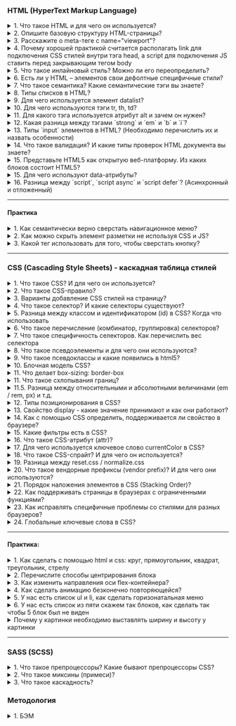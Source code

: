 ### HTML (HyperText Markup Language)

<details>
<summary> 1. Что такое HTML и для чего он используется? </summary>

HTML (Hypertext Markup language) – язык гипертекстовой разметки. Используется для того, чтобы сообщать вашему браузеру, как отображать веб-страницу. 
</details>

<details>
<summary> 2. Опишите базовую структуру HTML-страницы? </summary>

I. В начале идет `<!Doctype Html>` - корневая обертка страницы, которая сообщает браузеру, какую версию html-кода мы используем на нашей странице. Если мы напишем `<Doctype html>`, то это означает что мы используем последнюю версию.`

II. `head` -  содержит все необходимые данные о HTML документа - это может быть 

* `Title` - основной заголовок html-страницы, 

* `Метатеги`, которые описывают содержимой самой странице а затем передают информацию поисковой системе. Метатеги - Кодировка: UTF - 8; СЕО-информация для продвижение в поисковой системе; Вспомогательные механизмы для браузера и устройств

* Также в мы подключаем в head стили и шрифты 

III. `body` – содержит всю разметку html документа. Именно это разметка и будет отображается в браузере

</details>



<details>
<summary> 3. Расскажите о meta-теге с name="viewport"?</summary>

`<meta name="viewport" content="width=device-width, initial-scale=1">`

Meta-тег viewport сообщает браузеру о том, как именно обрабатывать размеры страницы, и изменять её масштаб. 

И у него есть ключевой атрибут content, которая описывает, как страница должна себя вести на устройствах с разным разрешением:

`width` - ширина области просмотра, а если мы через равно укажем `device-width`, которая задает ширину в соответствии с девайсом

`initial-scale` – начальный масштаб страницы: 1.0 (обычно определяет). Свойство max-scale/min-scale – определяет как пользователям разрешено увеличивать или уменьшать страницу. А если мы хотим запретить масштабирование используем userscalable: 0

</details>


<details>
<summary> 4. Почему хорошей практикой считается располагать link для подключения CSS стилей внутри тэга head, а script для подключения JS ставить перед закрывающим тегом body</summary>

1. Тег link внутри шапки сайта описана сцепификацой HTML. Если в head находится stylesheet, то страница загружается быстрее 

2. Сначала подключаются html и css при первой загрузке страницы и они должны находится в самом header. После того как все загрузилось используется js, если мы поставим js в самое начало, то оно будет блокировать (загрузку) от рисовку html. Размещение скриптов внизу позволяет сперва распарсить и показать пользователю весь HTML, а затем уже добавить к нему логику.

</details>

<details>
<summary>5. Что такое инлайновый стиль? Можно ли его переопределить?</summary>

Инлайновый стиль – это стиль, который находится внутри определенного тега. Переопределить его можно только с помощью дерективы !important, которую можно добавлять на css-свойство
</details>


<details>
<summary>6. Есть ли у HTML – элементов свои дефолтные специфичные стили?</summary>

Да, конечно есть. В загаловах - увеличение размера, отступы и жирность. Cписки – маркеры и цифры; Даже у параграфа появляется дополнительный margin

Ньюанс заключается в том, что разные дефолтные стили отличаются по разному в разных браузерах. По этому, чтобы вверстка была одинакого во всех браузерах (кросс-браузерность) используется либо normalice.css либо reset.css (об этом поговорим чуть позже)

</details>

<details>
<summary>7. Что такое семантика? Какие семантические тэги вы знаете?</summary>

Семантика в контексте HTML – это использование правильных тегов, описывающих содержимого контента внутри себя. Семантический тег - это тот тег, который поясняет, что находится внутри тега: `header, main, section, nav (nav > ul > li > a), footer`

</details>

<details>
<summary>8. Типы списков в HTML?</summary>

1. `<ul>` - маркированный список. Каждый элемент списка отмечается маркером: li;
2. `<ol>` - нумерованный список. Каждый элемент списка отмечается маркером: li;
3. Cписок определений, cостоит он из следующиз тегов: `dl` – основная обертка, `dt` –определения и `dd` – поясняющий текст;

</details>


<details>
<summary>9. Для чего используется элемент datalist? </summary>

Используется для создания выпадающего списка, которое можно выбирать при наборе в текстовом поле и datalist с атрибутом id должен полностью совпадать с содержимым: "" с input элементом атрибутом лист. 
</details>


<details>
<summary> 10. Для чего используются тэги tr, th, td?</summary>

Данные теги используются внутри другого тега: `<table>`, а тот в свою очередь необходим для создания таблиц:

`<tr>` (table row) – контейнер для создания строки таблицы, каждая ячейка в пределах строки может задаваться с помощью тега: `<th>` и `<td>`
`<th>` (table-header) – предназначен для создания одной ячейки таблицы, которая обозначается как загаловочный текст, и отмечается он жирным шрифтом и выравнивается по центру
`<td>` (table-data) – предназначен для создания одной ячейки таблицы 

</details>


<details>
<summary> 11. Для какого тэга используется атрибут alt и зачем он нужен?</summary>

Данный атрибут добавляется для тега картинки. Если вдруг у нас картинка не отобразится на странице, то вместо него отобразится (поясняющий) текст, тот который мы указали в alt. 

Данный атрибут также полезен для людей с ограниченными возможностями, когда страница будет читаться скринридером, то при чтении и будет зачитываться то, что находится в alt. (Помимо этого использование атрибута улучшается accessibility (доступной страницы) так как различные скринридеры при чтении веб-страницы зачитывают его. В результате пользователи с ограниченными возможностями понимает контекст используемого изображения)

Стоит отметить, что данный атрибут – является обязательным, и если он будет отсутствовать, то Валидатор выдаст ошибку.

</details>


<details>
<summary> 12. Какая разница между тэгами `strong` и `em` и `b` и `i`?</summary>

Теги: `strong` и `b` - делает текст жирным, 
Теги `em` и `i` - делает его курсивным. 

Однако стоит отметить, что теги: `strong` и `em` - когда робот (скринридер) будет читать наш текст, то внутри данных тегов будет выделен акцент (логическое выделение - важность) в то время как: `b` и `i` просто изменяет визуальный вид обернутого элемента и во время чтения на нем не будет акцента.

</details>

<details>
<summary> 13. Типы `input` элементов в HTML? (Необходимо перечислить их и назвать особенности)</summary>

Input – элемент необходим для общения (коммуникации) с пользователям, он предназначен для получение вводимых данных. У него есть атрибут type, который поможет выбрать тот или иной тип: 

* input type = “text” - предназначенный для ввода букв, цифр и специальных символов. 
* input type = “password” – используется для паролей. Его особенность - отображаются как звездочки. 
* input type = “email”> - предназначен для ввода эмейла пользователи.  
* input type = “number”> - позволяет вводить только числовое значение ну и при фокусировке на нем открывается клавиатура, содержащие только цифры. 
* input type = “button” (input type = “submit”) – поле для ввода. В этом случае превращается в кнопку, с помощью сабмит можно даже отправить форму. 
* input type checkbox ( radio)  button - заменяет поле ввода на специальные элементы либо квадрат с галочкой либо кружок с точкой. 
* input type day month daytime local предназначены для ввода даты. 

</details>


<details>
<summary> 14. Что такое валидация? И какие типы проверок HTML документа вы знаете?</summary>

Валидация HTML-разметки — это проверка кода веб-страницы на соответствие стандартам Консорциума Всемирной паутины (World Wide Web Consortium, W3C).

Работа валидатором заключается в следующем: сначала определяется тип документа, который указывается с помощью <!Doctype> затем проверяет html код на правильность и отсутствие ошибок. W3S 

</details>

<details>
<summary>15. Представьте HTML5 как открытую веб-платформу. Из каких блоков состоит HTML5?</summary>

•	Семантика (позволяет более точно описать из чего состоит контент).
  
•	Стилизация (позволяет создавать более сложные темы оформления).
  
•	Доступ к устройствам (позволяет взаимодействовать с различными устройствами ввода и вывода).
  
•	Связанность (позволяет общаться с сервером).
  
•	Офлайн и хранилище (позволяют страницам хранить данные локально на клиентской стороне и более эффективно работать в офлайне)
  
•	Мультимедиа (создание и подключение видео и аудио).
  
•	2D/3D-графика и эффекты (позволяет расширить возможности презентации).
  
•	Производительность и интеграция (обеспечивает большую скорость оптимизации и лучшее использование аппаратных средств).

</details>

<details>
<summary>15. Для чего используют data-атрибуты?</summary>

До появления JS-фреймворков, он использовался (применялся) для  хранений информаций. А в последующем можно было использовать в JS для манипуляции. 

Другими словами: прямо в дом дерева можно хранить дополнительные данные, основным минусом была безопасность, она была слабая, так как изменить атрибут без проблем можно через консоль разработчика

<img src='./assets/5.png' alt='Селектора'/>

</details>


<details>
<summary>16. Разница между `script`, `script async` и `script defer`? (Асинхронный и отложенный)</summary>

Обычно браузеры загружают `script` синхронно, во время разбора документа. Поэтому принято добавлять скрипты в конец документа, перед `</body>`, чтобы они не тормозили загрузку страницы. Но при помощи атрибутов defer и async можно явно управлять порядком загрузки и выполнения скриптов.

* `<script async src="...">` => скрипт выполняется параллельно c чтением html документа. Он не будет ждать когда произойдет загрузка и отображение веб-страницы. Он  хорош для независимых скриптов, например счётчиков и рекламы, порядок выполнения которых не играет роли.

* `<script defer src="...">` – указывает браузеру, что скрипт должен быть выполнен после того, как как произойдет полная загрузка html. 

На практике defer используется для скриптов, которым требуется доступ ко всему DOM-дереву или если важен их порядок выполнения.

</details>

---



#### Практика


<details>
<summary> 1. Как семантически верно сверстать навигационное меню?</summary>
<img src='./assets/4.png'/>
</details>

<details>
<summary> 2. Как можно скрыть элемент разметки не используя CSS и JS?</summary>

В html есть для этого специальный атрибут: hidden, однако это не самая лучшая практика влиять на страницу через разметку, так как он не виден не только для пользователя, но и для скринридеров. Данный тег глобальный и его можно добавлять везде. Его аналог в css – это display: none
</details>

<details>
<summary> 3. Какой тег использовать для того, чтобы сверстать кнопку?</summary>

Обычная кнопка: `<button>Кнопела</button>`	

Кнопка подверждения формы, используется:
```
<button type=”submit”>КнопелаИная</button>
<input type=”submit” value=”button>	

<input type = “button”>
```
</details>


---





### CSS (Cascading Style Sheets) - каскадная таблица стилей

<details>
<summary>1.	Что такое CSS? И для чего он используется?</summary>

CSS (Cascading Style Sheets - “каскадные таблицы стилей”) - формальный язык, с помощью которого описывают внешний вид документа HTML, XML, XHTML. CSS используется для оформления внешнего вида документа (например: для задания цветов, шрифтов, стилей, расположения блоков и т.д). 

Мы выносим стили в отдельный css-файл, чтобы отделить логику и структуру веб-страницы (написанную на HTML) от описания её внешнего вида. Такое разделение дает больше гибкости и возможностей, а также позволяет уменьшить сложность и повторяемость в структурном содержимом.

Другой источник: CSS – каскадная таблица стилей, предназначенная для добавления различных стилей на html страницу. Если чистый html представляет собой каркас (скелет) страницы, то задача CSS - добавить различные визуальные эффекты.
Дополнительная литература: https://blog.ingate.ru/seo-wikipedia/css/

</details>


<details>
<summary>2.	Что такое CSS-правило?</summary>

СSS-правило относится к синтаксису CSS. Синтаксис состоит из селектора и блока объявлений, в котором описываются свойства со значениями:

<img src='./assets/6.png' alt='CSS-правило'/>

CSS-правило сообщает браузеру, что и каким образом будет отформатировано тот или иной селектор. Например: изменить цвет текста заголовка, выделить изображение красной рамкой, установить ширину блока в 200 пикселей и т.д. 
</details>


<details>
<summary>3.	Варианты добавление CSS стилей на страницу?</summary>

* Inline style (внутренние) - в теге добавляется слово style и так мы добавляем стиль
* Внешние стили - когда в html, в хедере пишем стиль
* Отдельный файл со стилями, который подключается через элемент link, в элементе head, `<link rel="stylesheet" type="text/css" href="style.css">`
</details>


<details>
<summary>4.	Что такое селектор? И какие селекторы существуют?</summary>

Селектор необходим для того, чтобы сообщить браузеру к какому элементу (элементам) будет применен стиль. Они делятся на простые и составные

<img src='./assets/7.PNG'> 

1. Универсальный селектор – применяется стиль для всех элементов веб страницы.
2. Селектор атрибута – отбирает элементы по наличию атрибута или его значению. Другими словами, ищет из этого: a [href= “test”] {…} вот это <a href = “test”> … </a>
3. Селектор потомка – цепочка перечисленных через пробел селекторов, обозначает вложенность от родительских элементов к потомку, что позволяет управлять стилями вложенных элементов
4. Селектор только дочернего элемента (комбинатор >) – непосредственно располагается внутри родительского элемента. Ссылка: https://webref.ru/css/selector/child, а также стоит отметить, что он позволяет выбрать элементы только первого уровня вложенности: https://metanit.com/web/html5/5.4.php


</details>


<details>
<summary>5. Разница между классом и идентификатором (id) в CSS? Когда что использовать</summary>

* id - должен быть уникальным и встречаться на странице 1 раз. Вес id - 100; и айди у элмента должен быть только один. Для добавлении логики
* class - можно задавать и использовать много раза. Вес класса - 10; у одного элемента может быть несколько классов. Для добавление стилей

</details>

<details>
<summary>6. Что такое перечисление (комбинатор, группировка) селекторов?</summary>

При помощи перечисление нескольких селекторов через запятую можно избежать дублирования кода. 

Если в нескольких элементов есть определенные повторяющиеся стили, то вполне допустимо вынести эти стили в отдельный блок, после чего в качестве селектора указать несколько классов, тегов, идентификаторов перечислив их через запятую (,). 

Таким образом, описанные стили будут применены сразу к нескольким элементам и нет необходимости повторно писать один и тот же код для каждого селектора

</details>


<details>
<summary>7. Что такое специфичность селекторов. Как перечислить вес селектора</summary>

СС – способ с помощью, которого браузер определяет какие значения CSS – свойства будут применены к элементу. Он представляет собой вес, придаваемый конкретному элементу CSS. 

Инлайновый селектор: 1000
ID (айди): 100
Класс, псевдокласс, атрибут: 10
Элемент, псевдоэлемент:	1

```
li	                                  => 1
ul li	                  1 + 1         => 2
#main .item	            100 + 10      => 110
h1 + *[href= “test”]	  10 + 1        => 11
#test p	                100 + 1       => 101
li. item.main	          1 + 10 + 10   => 21
#test	                                => 100
ul ol li .item	      1 + 1 + 1 + 10  => 13
ul ol+li	            1 + 1 + 1       => 3
a:hover	              1 + 10          => 11
```

Такие просчеты нужны для того, чтобы писать максимально чистый css-код без постоянного использования important (используется для того, чтобы придать наивысший приоритет среди других)

Стоит отметить, что если специфичность одинаковая то срабатывает последний стиль
<img src='./assets/11.PNG' alt='одинаковая специфичность'>

</details>

<details>
<summary>8.	Что такое псевдоэлементы и для чего они используются?</summary>

Псевдоэлемент – это ключевое слово, которое добавляется на селектор и позволяет стилизировать определенную часть выбранного элемента. 

`::first-letter` – используется для изменения первой буквы в тексте

`::first-line` - используется для изменения первой строчки блочного текста

`::after` – применяется для вставки желаемого контента ПОСЛЕ выбранного элемента. Например: http://htmlbook.ru/css3/after

`::before` – для вставки контента ДО выбранного элемента. Например:
http://htmlbook.ru/css3/before

`::selection` – позволяет применить стили к части документа, которая была выделена у пользователя. Например: http://htmlbook.ru/css/selection
</details>

<details>
<summary>9. Что такое псевдоклассы и какие появились в html5? </summary>

Это какое-то состояние нашего элемента. Например у нас есть абстрактная ссылка с помощью: `псевдокласса (:hover)` - мы можем изменить при наведении на ссылку - цвет либо через псевдокласса `:active` (сделать текст) красным. Через :visited после того как зашли изменить цвет не на фиолетевый а на ярко-голубой

Или у нас есть маркированный список и мы хотим изменить первую и последню лишку, для этого нам нужны псевдоклассы: `:first-child и :last-child`.

</details>


<details>
<summary>10. Блочная модель CSS?</summary>

Определяет размеров блока на странице и их взаимодействие между собой. Состоит он из следующих свойств:

- содержимое (это может быть текст, изображение, видео и др.), ширина (содержимого), которого задается свойством width, а высота (cодержимого) через height;
- padding — внутренний отступ;
- border - границы 
- margin - внешние отступы

</details>

<details>
<summary>11. Что делает box-sizing: border-box</summary>

Если это свойство не задать, то к размеру блока будут добавляться внутренние отступы и рамка. Но если задать то ширина и высота будет включать значение полей и границ, но не отступов margin
</details>


<details>
<summary>11. Что такое схлопывания границ? </summary>

Cхлопывание границ (margin collapsing) - такое поведение, когда margin-top и margin-bottom
объединяются в один отступ. Например у нас есть 2 margina: 10 и 50 пикселей. И будет не 60 пикселей отступа, а 50


</details>

<details>
  <summary> 11.5. Разница между относительными и абсолютными величинами (em / rem, px) и т.д.</summary>

  К относительным единицам относятся em - когда размер шрифта у нас классический 16, то на em 2 = будет 32, rem (относительно размера шрифта элемента), % ( измерение в процентах.), vw – 1% от ширины области просмотра (50% это половина ширины области просмотра). vh – 1% от высоты области просмотра (50% это половина высоты области просмотра)., а к абсолютным пиксели
</details>
  


<details>
<summary>12. Типы позиционирования в CSS?</summary>

* Static position (нормальное / статическое позицинирование) - значение по умолчанию, свойства top, right, bottom, left игнорирует;

* Relative position (относительное позиционирование) - элемент сдвигается относительно его обычного положения. Его можно менять с помощью top, right, bottom, left. 

* Absolute position (абсолютное позиционирование) - исчезает из того места в котором был и позиционируется заного. Остальные элементы распологаются так, как буд-то этого элемента и не было. Координаты: top, right, bottom, left отчитываются от ближайшего позиционированного родителя или от всего документа. Он работает с z-index. 

* Fixed position (фиксированное позиционирование) - когда нам необходимо зафиксировать какой-то контейнер в одном месте и при скроле он будет идти вместе с нами.

* Stiky position (липкое позиционирование) - похож на фиксированное позиционирование. Отличие от него, то что он крепится в рамках какого-то блока, а не всего документа. Нельзя позиционировать элемент по горизонтале, а может только по вертикале через свойства (top, bottom) - относительно вверха низа страницы 
</details>


<details>
<summary>13. Свойство display - какие значение принимают и как они работают?</summary>

1. None - это когда элемент не показывается на экране вообще
2. Block - это блочные элементы, которые распологаются вертикально один за другим. Он стремится расширится на всю доступную ширину
3. Inline - они распологаются на одной строке, последовательно одним за одним. Ширина и высота по содержимому и менять высоту и ширину нельзя
4. Inline-block - элемент является строчным, но при этом ему можно задавать ширину и высоту
5. Flex 
6. Grid

</details>



<details>
<summary>14. Как с помощью CSS определить, поддерживается ли свойство в браузере?</summary>

Для этого есть специальная директива @supports(){}. Она проверяет, поддерживается ли свойство, правило, или css-селектор в браузере. В круглых скобках пишется условие проверки, а в фигурных скобках код, который выполнится, если условие поддерживается. Пример:
</details>


<details>
<summary>15. Какие фильтры есть в CSS?</summary>

1. `Blur (px,em)`	- размытие по Гауссу к исходному изображению. Чем больше радиус, тем больше размытие. Начальное значение: 0
2. `Brigtness (%, 10-дробь)` - изменяет яркость изображение. Также чем больше, тем ярче. Начальное значение: 1
3. `Сontrast (%, 10-дробь)` -	регулирует констрастность между самым темным и светлым участком фона. Начальное значение: 100%, ниже будут уменьшать контрастность, а выше будут увеличивать
4. `Drop-shadow`		Смещение по оси Х смещение по оси Y размытость растяжение цвет тени
5. `Grayscale (%, 10-дробь)` - извлекает все цвета из картинки, делая на выходе черно-белое изображение.


</details>

<details>
<summary>16. Что такое CSS-атрибут (attr)?</summary>

Это css-функция, которая позволяет в файле css достучаться до любого значения атрибута элемента. Работает и с псевдоэлементами. 

<img src='./assets/9.png' alt="attr"/>
</details>


<details>
<summary>17. Для чего используется ключевое слово currentColor в CSS?</summary>

Ключевое слово: currentColor можно использовать в качестве значения для CSS- свойства принимающего цвет (то есть она будет работать для свойств: color, background-color, box-shadow, text-shadow). 

Например, есть: color: blue, и внутри него есть box-shadow: … currentColor, и css автоматически подставит тот самый синий цвет (текущее значение свойства – color). И в случаи изменение одного цвета – изменятся и остальные, которые находятся в currentColor, то есть поменяются на другие цвета

</details>


<details>
<summary>18. Что такое CSS-спрайт? И для чего он используется?</summary>

CSS–спрайт – это картинка, которая объединяет несколько изображений в одно большое. Данный подход используется для набора иконок. 

<img src='/assets/8.png' alt="sprite" />

В первую очередь сокращает кол-во обращений к серверу, так как вместо несколько запросов достаточно сделать только один. 

Дополнительно – это выполнения предзагрузки пока невидимого контента. То есть иконка, которая отображается по наведению, будет загружена заранее, в результате не будет видно мигание при смене картинок

</details>



<details>
<summary>19. Разница между reset.css / normalize.css</summary>

Практически все html-элементы содержат дефолтные стили: размер и жирность шрифта, внутренние и внешние отступы и др. Основной нюанс заключается в том, что каждый браузер применяет разные стили. И для того, чтобы вверстка выглядела одинокого, используют обнуления стилей: reset.css / normalize.css

Они подключаются в самом начале css-файла. И reset.css сбрасывает все дефолтные стили на ноль, а normalize – нормализирует (стабилизирует) для различных браузеров – сохраняет дефолтные стили и делает их везде одинаковым. Недостатком reset.css – это то, что мы стили пишем заново. История: https://www.youtube.com/watch?v=KGYmOlNteas

</details>


<details>
<summary>20.	Что такое вендорные префиксы (vendor prefix)? И для чего они используются?</summary>

Вендорные префиксы – это приставка к названию CSS – свойства, которые добавляют производители браузеров для не стандартизированных (специфических) свойств.

```
-o-	Opera
-moz-	Mozilla
-ms-	Microsoft
-webkit-	Apple
```

Работают они следующим образом: для элемента прописывается CSS свойство в прямом виде для браузеров, которые его понимают. Следом за ним через точку с запятой перечисляется то же самое свойство, но с разными вендорными префиксами для разных браузеров. Браузер из такого кода интерпретирует только то свойства, которое написано под него, а написанные для других браузеров игнорирует.
Может быть вопрос: где можно посмотреть, как поддерживается то или иной свойство? -  Ответ: https://caniuse.com/flexbox

</details>



<details>
<summary>21. Порядок наложения элементов в CSS (Stacking Order)?</summary>

Элементы в HTML имеют объёмную структуру, поэтому они способны перекрывать друг друга. Это поведение можно регулировать с помощью свойства z-index! Но при его отсутствии существует свой порядок наложения (Stacking Order). 

Перечисление по порядку (с самого нижнего): 
* background и border элемента – позиционированные элементы и их дети; 
* элементы с z-index меньше нуля; 
* элементы блочного уровня (в нормальном потоке = position: static); 
* плавающие элементы (float элементы); 
* inline-элементы;
* элементы с z-index=0 или after;
* элементы со свойством opacity меньше 1;

</details>


<details>
<summary>22. Как поддерживать страницы в браузерах с ограниченными функциями?</summary>

Существуют разные техники поддержания кода в «старых» браузерах:
1. Библиотека Modernizer - это библиотека JavaScript, которая определяет функции, доступные в браузере пользователя. Это позволяет веб-страницам избегать неподдерживаемых функций, информируя пользователя о том, что его браузер не поддерживается, или загружая полифилл. 
2. Директива supports – см описание в вопросе выше.
3. Autoprefixer- это веб сервис для расстановки вендорных префиксов для лучшей кроссбраузерности. Автопрефиксер использует данные о популярности браузеров и поддержке ими вендорных префиксов. Опираясь на эту информацию, он расставляет и удаляет префиксы. Автопрефиксер поможет вам с префиксами для: animations, transition, transform, grid, flex, flexbox и других.
4. Ресурс: Caniuse.com – для проверки поддрежки браузеров.

</details>


<details>
<summary>23. Как исправлять специфичные проблемы со стилями для разных браузеров?</summary>

Поскольку существуют разные браузеры, для некоторых свойств в них закладываются разные значение, в результате одна и та же страница может выглядеть по-разному. Применяются разные подходы, чтобы унифицировать начальные стили: 

1. Использование Autoprefixer для автоматической вставки браузерных префиксов. Она берёт с Can I Use последние данные о префиксах и популярности браузеров, читает ваш файл стилей, находит свойства и значения, которым действительно нужны префиксы и добавляет их. Есть и свои недостатки: https://habr.com/ru/company/evilmartians/blog/176909/, но я опустил этот момент

2. Подключение reset.css / normalize.css
3. Разделение стилей для разных браузеров, и их динамическая подгрузка
4. Использование сторонних проблем: по типу bootstrap, tailwind (которая уже решает эти проблемы со стилями).
5. Тестирование приложение в такой платформе как: browserstack

</details>


<details>
<summary>24. Глобальные ключевые слова в CSS?</summary>

Для всех свойств CSS можно задать значения в виде ключевых слов: initial (значение по умолчанию), inherit (наследование), unset, revert.

* initial – значение по умолчанию. У каждого блока есть свои базовые (не браузерные) значения по умолчанию, который срабатывают еще до написания css -стилей.

* Inherit – заставляет в элементе использовать вычисленное значение свойства из родительского элемента. Т.е. берется значение свойства, как у родителя.

* Unset - устанавливает значение свойства как inherit, если свойство наследуется от своего родителя, в противном случае (т.е. если свойство не наследуемое), значение устанавливается как initial.

* Revert – возврат к браузерным стилям. (не путать с initial). 

</details>

---

#### Практика:

<details>
<summary>1. Как сделать с помощью html и css: круг, прямоугольник, квадрат, треугольник, стрелу
</summary>

`Круг` - border-radius: 50%

`Прямоугольник` - ширина должна быть больше высоты

`Квадрат` - ширина и высота должны быть одинакового размера

`Треугольник` 

```
border-left: 50px solid transparent;
border-right: 50px solid transparent;
border-bottom: 100px solid red;
```

`Стрела`

Стрела направо - transform: rotate(-45deg);
Стрела налево - transform: rotate(135deg);
Стрела вверх - transform: rotate(-135deg);
Стрела вниз -  transform: rotate(45deg);


</details>



<details>
<summary>2. Перечислите способы центрирования блока</summary>


1. Через флексбокс: 
```
display: flex;
justify-content: center
align-items: center

```
2. Через margin: 0 50; а также margin: auto
3. Через абсолютное позиционирование
4. Через vertical-align: middle
</details>

<details>
<summary>3. Как изменить направления оси flex-контейнера?</summary>

display: flex;
flex-direction: column
</details>

<details>
<summary>4. Как сделать анимацию безконечно повторяющейся?</summary>

Animation-duration: infinite
</details>


<details>
<summary>5. У нас есть список ul и li, как сделать горизонатальная меню </summary>

```
ul {
  list-style: none; /*убираем маркеры списка*/
  margin: 0; /*убираем отступы*/
  padding-left: 0; /*убираем отступы*/ 
}
a {
  text-decoration: none; /*убираем подчеркивание текста ссылок*/
}
li {
 float:left; /*Размещаем список горизонтально для реализации меню*/
  margin-right:5px; /*Добавляем отступ у пунктов меню*/
}
```
</details>

<details>
<summary> 6. У нас есть список из пяти скажем так блоков, как сделать так чтобы 5 блок был не виден </summary>


Через псевдокласс nth-child или last-child
</details>


<details>
<summary>Почему у картинки необходимо выставлять ширину и высоту у картинки</summary>



</details>

---


### SASS (SCSS)

<details>
<summary> 1. Что такое препроцессоры? Какие бывают препроцессоры CSS? </summary>

Препроцессоры - упрощают работу с CSS-кодом путем добавление таких опций как: миксины (примеси), вложенные правила (вложенность), селекторы наследования и т.д.

Sass, scss, less

</details>

<details>
<summary>2. Что такое миксины (примеси)?</summary>

Миксины позволяют определять стили, которые можно повторно использовать в разных местах

Чтобы создать миксин, необходимо указать ключевое слово @mixin и дать ему уникальное имя.  Для включения миксина в селектор используется ключевое слово @include после чего указывается имя миксина, который мы хотим подключить

</details>

<details>
<summary>3. Что такое каскадность? </summary>

Каскадность – это механизм CSS, который определяет какие стили в итоге будут применены к элементу.
</details>



### Методология 

<details>
<summary>1. БЭМ</summary>

БЭМ - методология, которая расшифровывается как блок, элемент, модификатор. Разработан он яндексам как компонентный подход к веб-разработке. 

Он создан в первую очередь для переиспользование компонентов, что помогает в работе на крупных проектов. 

Блоки - это независимые единицы, которые могут состоять из других блоков или элементов. Элемент является его дочерним элементом. А модификатор - класс, который позволяет стилизовать элемент, который отличается от других элементов этого порядка


Например у нас есть меню на сайте - блок; ссылки в меню - это элемент; а разный цвет ссылок в зависимости от темы - модификатор

</details>
